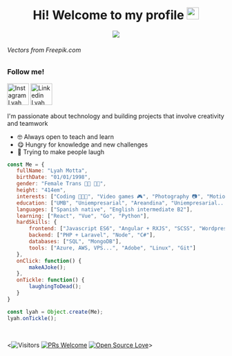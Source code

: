 <h1 align="center">
  Hi! Welcome to my profile
  <img src="https://media.giphy.com/media/hvRJCLFzcasrR4ia7z/giphy.gif" width="28">
</h1>

<p align="center">
  <img src="https://github.com/LyahMx8/LyahMx8/blob/main/cover.gif?raw=true"  loading="lazy" />
</p>
<h6>Vectors from Freepik.com</h6>
<h3>Follow me!</h3>
<p>
<a href="https://www.instagram.com/lyahmotta/"><img height="50px" src="https://upload.wikimedia.org/wikipedia/commons/thumb/a/a5/Instagram_icon.png/1200px-Instagram_icon.png" alt="Instagram Lyah Motta" /></a>
<a href="https://www.linkedin.com/in/lyahmotta/"><img height="50px" src="https://upload.wikimedia.org/wikipedia/commons/thumb/c/ca/LinkedIn_logo_initials.png/480px-LinkedIn_logo_initials.png" alt="Linkedin Lyah Motta" /></a>
</p>

<p align="left">
  I'm passionate about technology and building projects that involve creativity and teamwork
</p>

<ul align="left">
  <li>🤓 Always open to teach and learn</li>
  <li>😋 Hungry for knowledge and new challenges</li>
  <li>🤪 Trying to make people laugh</li>
</ul>

 ```javascript
const Me = {
    fullName: "Lyah Motta",
    birthDate: "01/01/1998",
    gender: "Female Trans 🏳️‍🌈 🏳️‍⚧️",
    height: "414em",
    interests: ["Coding 👩🏼‍💻", "Video games 🎮", "Photography 📷", "Motion graphics 🎬"],
    education: ["UMB", "Uniempresarial", "Areandina", "Uniempresarial... again"],
    languages: ["Spanish native", "English intermediate B2"],
    learning: ["React", "Vue", "Go", "Python"],
    hardSkills: {
        frontend: ["Javascript ES6", "Angular + RXJS", "SCSS", "Wordpress"],
        backend: ["PHP + Laravel", "Node", "C#"],
        databases: ["SQL", "MongoDB"],
        tools: ["Azure, AWS, VPS...", "Adobe", "Linux", "Git"]
    },
    onClick: function() {
        makeAJoke();
    },
    onTickle: function() {
        laughingToDead();
    }
}

const lyah = Object.create(Me);
lyah.onTickle();
 ```
 
<br>

<![Visitors](https://visitor-badge.glitch.me/badge?page_id=LyahMx8.LyahMx8) [![PRs Welcome](https://img.shields.io/badge/PRs-welcome-brightgreen.svg?style=flat&logo=github)](https://github.com/LyahMx8) [![Open Source Love](https://badges.frapsoft.com/os/v2/open-source.svg?v=103)](https://github.com/LyahMx8)>
